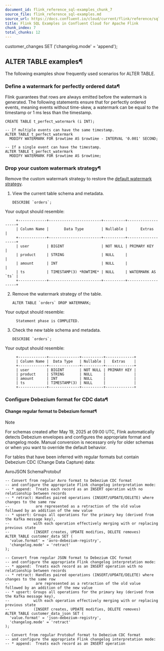 ```yaml
---
document_id: flink_reference_sql-examples_chunk_7
source_file: flink_reference_sql-examples.md
source_url: https://docs.confluent.io/cloud/current/flink/reference/sql-examples.html
title: Flink SQL Examples in Confluent Cloud for Apache Flink
chunk_index: 7
total_chunks: 12
---
```


customer_changes SET ('changelog.mode' = 'append');

## ALTER TABLE examples¶

The following examples show frequently used scenarios for ALTER TABLE.

### Define a watermark for perfectly ordered data¶

Flink guarantees that rows are always emitted before the watermark is generated. The following statements ensure that for perfectly ordered events, meaning events without time-skew, a watermark can be equal to the timestamp or 1 ms less than the timestamp.

    CREATE TABLE t_perfect_watermark (i INT);

    -- If multiple events can have the same timestamp.
    ALTER TABLE t_perfect_watermark
      MODIFY WATERMARK FOR $rowtime AS $rowtime - INTERVAL '0.001' SECOND;

    -- If a single event can have the timestamp.
    ALTER TABLE t_perfect_watermark
      MODIFY WATERMARK FOR $rowtime AS $rowtime;

### Drop your custom watermark strategy¶

Remove the custom watermark strategy to restore the [default watermark strategy](statements/create-table.html#flink-sql-watermark-clause).

  1. View the current table schema and metadata.

         DESCRIBE `orders`;

Your output should resemble:

         +-------------+------------------------+----------+-------------------+
         | Column Name |       Data Type        | Nullable |      Extras       |
         +-------------+------------------------+----------+-------------------+
         | user        | BIGINT                 | NOT NULL | PRIMARY KEY       |
         | product     | STRING                 | NULL     |                   |
         | amount      | INT                    | NULL     |                   |
         | ts          | TIMESTAMP(3) *ROWTIME* | NULL     | WATERMARK AS `ts` |
         +-------------+------------------------+----------+-------------------+

  2. Remove the watermark strategy of the table.

         ALTER TABLE `orders` DROP WATERMARK;

Your output should resemble:

         Statement phase is COMPLETED.

  3. Check the new table schema and metadata.

         DESCRIBE `orders`;

Your output should resemble:

         +-------------+--------------+----------+-------------+
         | Column Name |  Data Type   | Nullable |   Extras    |
         +-------------+--------------+----------+-------------+
         | user        | BIGINT       | NOT NULL | PRIMARY KEY |
         | product     | STRING       | NULL     |             |
         | amount      | INT          | NULL     |             |
         | ts          | TIMESTAMP(3) | NULL     |             |
         +-------------+--------------+----------+-------------+

### Configure Debezium format for CDC data¶

#### Change regular format to Debezium format¶

Note

For schemas created after May 19, 2025 at 09:00 UTC, Flink automatically detects Debezium envelopes and configures the appropriate format and changelog mode. Manual conversion is necessary only for older schemas or when you want to override the default behavior.

For tables that have been inferred with regular formats but contain Debezium CDC (Change Data Capture) data:

AvroJSON SchemaProtobuf

    -- Convert from regular Avro format to Debezium CDC format
    -- and configure the appropriate Flink changelog interpretation mode:
    -- * append:  Treats each record as an INSERT operation with no relationship between records
    -- * retract: Handles paired operations (INSERT/UPDATE/DELETE) where changes to the same row
    --            are represented as a retraction of the old value followed by an addition of the new value
    -- * upsert: Groups all operations for the primary key (derived from the Kafka message key),
    --           with each operation effectively merging with or replacing previous state
    --           (INSERT creates, UPDATE modifies, DELETE removes)
    ALTER TABLE customer_data SET (
      'value.format' = 'avro-debezium-registry',
      'changelog.mode' = 'retract'
    );

    -- Convert from regular JSON format to Debezium CDC format
    -- and configure the appropriate Flink changelog interpretation mode:
    -- * append:  Treats each record as an INSERT operation with no relationship between records
    -- * retract: Handles paired operations (INSERT/UPDATE/DELETE) where changes to the same row
    --            are represented as a retraction of the old value followed by an addition of the new value
    -- * upsert: Groups all operations for the primary key (derived from the Kafka message key),
    --           with each operation effectively merging with or replacing previous state
    --           (INSERT creates, UPDATE modifies, DELETE removes)
    ALTER TABLE customer_data_json SET (
      'value.format' = 'json-debezium-registry',
      'changelog.mode' = 'retract'
    );

    -- Convert from regular Protobuf format to Debezium CDC format
    -- and configure the appropriate Flink changelog interpretation mode:
    -- * append:  Treats each record as an INSERT operation
